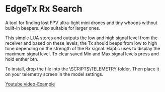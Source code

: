 # EdgeTx Rx Search

A tool for finding lost FPV ultra-light mini drones and tiny whoops without built-in beepers. Also suitable for larger ones.

This simple LUA stores and outputs the low and high signal level from the receiver and based on these levels, 
the Tx should beeps from low to high tone depending on the strength of the Rx signal.
Haptic uses to display the maximum signal level.
To clear saved Min and Max signal levels press and hold enther btn.

To install, drop the file into the \SCRIPTS\TELEMETRY folder.
Then place it on your telemetry screen in the model settings.

[Youtube video-Example](https://youtube.com/shorts/yVMb1DFewpY?feature=share)
